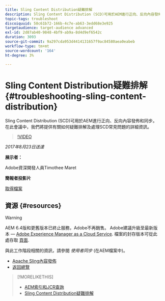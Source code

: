 ```yaml
---
title: Sling Content Distribution疑難排解
description: Sling Content Distribution (SCD)可用於AEM進行正向、反向內容發佈和同步。 在此會議中，我們將提供有關如何疑難排解及處理SCD常見問題的詳細資訊。
topic-tags: troubleshoot
discoiquuid: 58c61b72-166b-4c7e-ab63-3edd68e3e925
targetaudience: target-audience advanced
exl-id: 2d87ab40-9848-4bf9-ab9a-8d4d9ef6542c
duration: 3093
source-git-commit: 9a297cda953d4414131657f9ac84580aea0eabeb
workflow-type: tm+mt
source-wordcount: '164'
ht-degree: 3%

---
```


# Sling Content Distribution疑難排解{#troubleshooting-sling-content-distribution}

Sling Content Distribution (SCD)可用於AEM進行正向、反向內容發佈和同步。 在此會議中，我們將提供有關如何疑難排解及處理SCD常見問題的詳細資訊。

>[!VIDEO](https://video.tv.adobe.com/v/19451/?quality=9)

*2017年8月23日送達*

**展示者：**

Adobe資深開發人員Timothee Maret

**簡報者投影片**

[取得檔案](assets/aem-gems-scd.pdf)

## 資源 {#resources}

>[!WARNING]
>
>AEM 6.4版和更舊版本已終止服務，Adobe不再銷售。  Adobe建議升級至最新版本 —  [Adobe Experience Manager as a Cloud Service](https://experienceleague.adobe.com/docs/experience-manager-cloud-service.html).  檔案的封存版本可從此處存取 [頁面](https://experienceleague.adobe.com/docs/experience-manager-release-information/aem-release-updates/previous-updates/aem-previous-versions.html).
>
>與此工作階段相關的資訊，請參閱 *使用者同步* (在AEM檔案中)。

* [Apache Sling內容發佈](https://sling.apache.org/documentation/bundles/content-distribution.html)
* [返回總覽](https://helpx.adobe.com/experience-manager/kt/eseminars/gems/aem-index.html)

>[!MORELIKETHIS]
>
>* [AEM索引和JCR查詢](aem-indexing-jcr-query.md)
>* [Sling Content Distribution疑難排解](aem-troubleshooting-sling.md)
